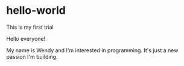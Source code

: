 # hello-world
This is my first trial

Hello everyone!

My name is Wendy and I'm interested in programming. It's just a new passion I'm building.
